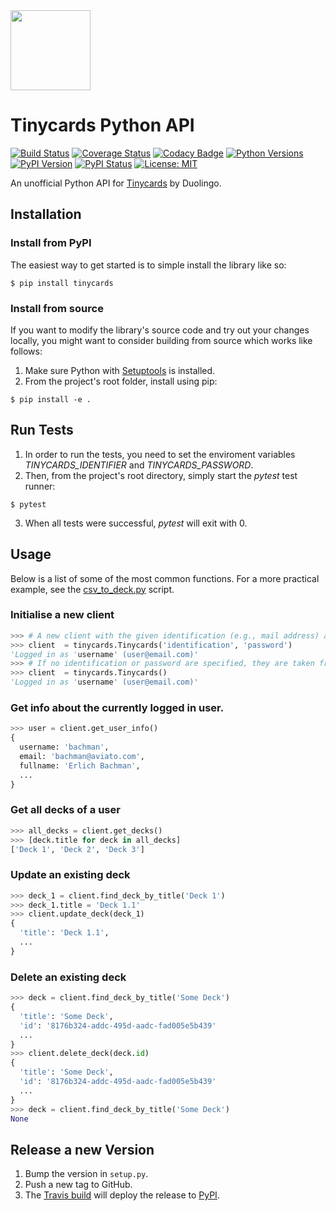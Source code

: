 <img src="temporary_logo.png" width="128">

# Tinycards Python API
[![Build Status](https://travis-ci.org/floscha/tinycards-python-api.svg?branch=master)](https://travis-ci.org/floscha/tinycards-python-api)
[![Coverage Status](https://coveralls.io/repos/github/floscha/tinycards-python-api/badge.svg?branch=master)](https://coveralls.io/github/floscha/tinycards-python-api?branch=master)
[![Codacy Badge](https://api.codacy.com/project/badge/Grade/d7f70b4f2a134b268a9ca610fc0208f9)](https://www.codacy.com/app/floscha/tinycards-python-api?utm_source=github.com&amp;utm_medium=referral&amp;utm_content=floscha/tinycards-python-api&amp;utm_campaign=Badge_Grade)
[![Python Versions](https://img.shields.io/pypi/pyversions/toga.svg)](https://pypi.python.org/pypi/tinycards)
[![PyPI Version](https://img.shields.io/pypi/v/tinycards.svg)](https://pypi.python.org/pypi/tinycards)
[![PyPI Status](https://img.shields.io/pypi/status/tinycards.svg)](https://pypi.python.org/pypi/tinycards)
[![License: MIT](https://img.shields.io/badge/License-MIT-yellow.svg)](https://opensource.org/licenses/MIT)

An unofficial Python API for [Tinycards](https://tinycards.duolingo.com/) by Duolingo.


## Installation

### Install from PyPI

The easiest way to get started is to simple install the library like so:
```
$ pip install tinycards
```

### Install from source
If you want to modify the library's source code and try out your changes locally, you might want to consider building from source which works like follows:

1. Make sure Python with [Setuptools](https://pypi.python.org/pypi/setuptools) is installed.
2. From the project's root folder, install using pip:
```
$ pip install -e .
```

## Run Tests

1. In order to run the tests, you need to set the enviroment variables _TINYCARDS_IDENTIFIER_ and _TINYCARDS_PASSWORD_.
2. Then, from the project's root directory, simply start the _pytest_ test runner:
```
$ pytest 
```
3. When all tests were successful, _pytest_ will exit with 0.

## Usage

Below is a list of some of the most common functions.
For a more practical example, see the [csv_to_deck.py](https://github.com/floscha/tinycards-python-api/blob/master/examples/csv_to_deck.py) script.

### Initialise a new client

```python
>>> # A new client with the given identification (e.g., mail address) and password.
>>> client  = tinycards.Tinycards('identification', 'password')
'Logged in as 'username' (user@email.com)'
>>> # If no identification or password are specified, they are taken from ENV.
>>> client  = tinycards.Tinycards()
'Logged in as 'username' (user@email.com)'
```

### Get info about the currently logged in user.

```python
>>> user = client.get_user_info()
{
  username: 'bachman',
  email: 'bachman@aviato.com',
  fullname: 'Erlich Bachman',
  ...
}
```

### Get all decks of a user

```python
>>> all_decks = client.get_decks()
>>> [deck.title for deck in all_decks]
['Deck 1', 'Deck 2', 'Deck 3']
```

### Update an existing deck

```python
>>> deck_1 = client.find_deck_by_title('Deck 1')
>>> deck_1.title = 'Deck 1.1'
>>> client.update_deck(deck_1)
{
  'title': 'Deck 1.1',
  ...
}
```

### Delete an existing deck

```python
>>> deck = client.find_deck_by_title('Some Deck')
{
  'title': 'Some Deck',
  'id': '8176b324-addc-495d-aadc-fad005e5b439'
  ...
}
>>> client.delete_deck(deck.id)
{
  'title': 'Some Deck',
  'id': '8176b324-addc-495d-aadc-fad005e5b439'
  ...
}
>>> deck = client.find_deck_by_title('Some Deck')
None
```

## Release a new Version
1. Bump the version in `setup.py`.
2. Push a new tag to GitHub.
3. The [Travis build](https://travis-ci.org/floscha/tinycards-python-api) will deploy the release to [PyPI](https://pypi.org/project/tinycards/). 
